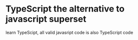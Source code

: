 # TypeScript the alternative to javascript superset



learn TypeScipt, all valid javasript code is also TypeScript code
